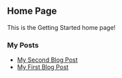 ## Home Page

This is the Getting Started home page!

### My Posts

- [My Second Blog Post](/blog/second-post/)
- [My First Blog Post](/blog/first-post/)
